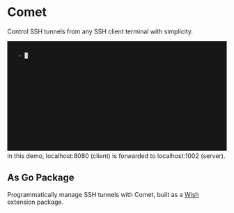 # Comet

Control SSH tunnels from any SSH client terminal with simplicity.

<img alt="Welcome to Comet" src=".github/demo.gif" width="600" />
in this demo, localhost:8080 (client) is forwarded to localhost:1002 (server).

## As Go Package
Programmatically manage SSH tunnels with Comet, built as a [Wish](https://github.com/charmbracelet/wish) extension
package.
